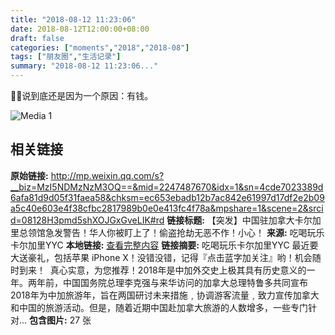 ```yaml
---
title: "2018-08-12 11:23:06"
date: 2018-08-12T12:00:00+08:00
draft: false
categories: ["moments","2018","2018-08"]
tags: ["朋友圈","生活记录"]
summary: "2018-08-12 11:23:06..."
---
```


🤷🏻说到底还是因为一个原因：有钱。

![Media 1](/Moments/photos/2018-08-12/201808121123060.jpg)

## 相关链接

**原始链接:** http://mp.weixin.qq.com/s?__biz=MzI5NDMzNzM3OQ==&mid=2247487670&idx=1&sn=4cde7023389d6afa81d9d05f31faea58&chksm=ec653ebadb12b7ac842e61997d17df2e2b09a5c40e603e4f38cfbc2817989b0e0e413fc4f78a&mpshare=1&scene=2&srcid=08128H3pmd5shXOJGxGveLIK#rd
**链接标题:** 【突发】中国驻加拿大卡尔加里总领馆急发警告！华人你被盯上了！偷盗抢劫无恶不作！小心！
**来源:** 吃喝玩乐卡尔加里YYC
**本地链接:** [查看完整内容](/link_content/2018/08/2018-08-12-2/link_content/)
**链接摘要:** 吃喝玩乐卡尔加里YYC 最近要大送豪礼，包括苹果 iPhone X！没错没错，记得『点击蓝字加关注』哟！机会随时到来！  真心实意，为您推荐！2018年是中加外交史上极其具有历史意义的一年。两年前，中国国务院总理李克强与来华访问的加拿大总理特鲁多共同宣布2018年为中加旅游年，旨在两国研讨未来措施﹐协调游客流量﹐致力宣传加拿大和中国的旅游活动。但是，随着近期中国赴加拿大旅游的人数增多，一些专门针对...
**包含图片:** 27 张

